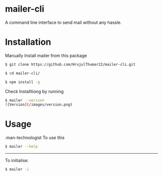 # mailer-cli

A command line interface to send mail without any hassle.

# Installation

Manually Install mailer from this package

```bash
$ git clone https://github.com/HrujulThumar22/mailer-cli.git

$ cd mailer-cli/

$ npm install -g
```

Check Installtiong by running

```bash
$ mailer --version
![Version](/images/version.png)
```

# Usage

:man-technologist
To use this

```bash
$ mailer --help
```

---

To initialise:

```bash
$ mailer -i
```
